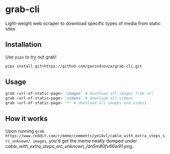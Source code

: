 # grab-cli

Light-weight web scraper to download specific types of media from static sites

## Installation

Use `pipx` to try out grab!

```bash
pipx install git+https://github.com/gavindsouza/grab-cli.git
```

## Usage

```bash
grab <url-of-static-page> 'images' # download all images from url 
grab <url-of-static-page> 'videos' # downlaod all videos
grab <url-of-static-page> '*' # download all images and videos
```

## How it works

Upon running `grab https://www.reddit.com/r/meme/comments/ye14vl/cable_with_extra_steps_src_unknown/ images`, you'd get the meme neatly dumped under *cable_with_extra_steps_src_unknown_/dn5m80fv66w91.png*.
